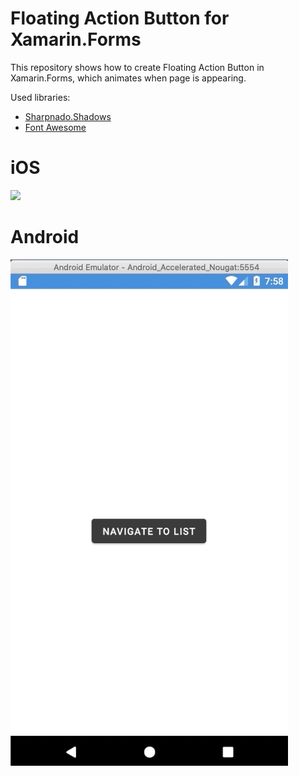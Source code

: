 # Floating Action Button for Xamarin.Forms 

This repository shows how to create Floating Action Button in Xamarin.Forms, which animates when page is appearing.

Used libraries:
- [Sharpnado.Shadows](https://github.com/roubachof/Sharpnado.Shadows)
- [Font Awesome](https://fontawesome.com/)

# iOS

![](docs/FloatingActionButton_ios.gif)

# Android

![](docs/FloatingActionButton_Android.gif)